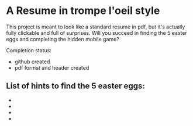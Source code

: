 # A Resume in trompe l'oeil style

This project is meant to look like a standard resume in pdf, but it's actually fully clickable and full of surprises. Will you succeed in finding the 5 easter eggs and completing the hidden mobile game?

Completion status:
- github created
- pdf format and header created

List of hints to find the 5 easter eggs:
-
-
-
-
-

